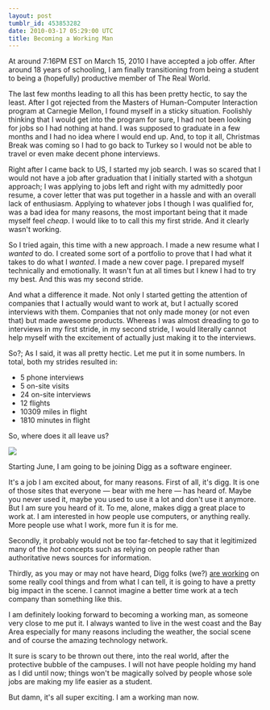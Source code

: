 ```yaml
---
layout: post
tumblr_id: 453853282
date: 2010-03-17 05:29:00 UTC
title: Becoming a Working Man
---
```


At around 7:16PM EST on March 15, 2010 I have accepted a job offer. After around 18 years of schooling, I am finally transitioning from being a student to being a (hopefully) productive member of The Real World.

The last few months leading to all this has been pretty hectic, to say the least. After I got rejected from the Masters of Human-Computer Interaction program at Carnegie Mellon, I found myself in a sticky situation. Foolishly thinking that I would get into the program for sure, I had not been looking for jobs so I had nothing at hand. I was supposed to graduate in a few months and I had no idea where I would end up. And, to top it all, Christmas Break was coming so I had to go back to Turkey so I would not be able to travel or even make decent phone interviews.

Right after I came back to US, I started my job search. I was so scared that I would not have a job after graduation that I initially started with a shotgun approach; I was applying to jobs left and right with my admittedly poor resume, a cover letter that was put together in a hassle and with an overall lack of enthusiasm. Applying to whatever jobs I though I was qualified for, was a bad idea for many reasons, the most important being that it made myself feel _cheap_. I would like to to call this my first stride. And it clearly wasn't working.

So I tried again, this time with a new approach. I made a new resume what I _wanted_ to do. I created some sort of a portfolio to prove that I had what it takes to do what I _wanted_. I made a new cover page. I prepared myself technically and emotionally. It wasn't fun at all times but I knew I had to try my best. And this was my second stride.

And what a difference it made. Not only I started getting the attention of companies that I actually would want to work at, but I actually scored interviews with them. Companies that not only made money (or not even that) but made awesome products. Whereas I was almost dreading to go to interviews in my first stride, in my second stride, I would literally cannot help myself with the excitement of actually just making it to the interviews.

So?;
As I said, it was all pretty hectic. Let me put it in some numbers. In total, both my strides resulted in:

* 5 phone interviews
* 5 on-site visits
* 24 on-site interviews
* 12 flights
* 10309 miles in flight
* 1810 minutes in flight

So, where does it all leave us?

<img src="http://media.tumblr.com/tumblr_kzet1ditkZ1qazj16.png" />

Starting June, I am going to be joining Digg as a software engineer.

It's a job I am excited about, for many reasons. First of all, it's digg. It is one of those sites that everyone — bear with me here — has heard of. Maybe you never used it, maybe you used to use it a lot and don't use it anymore. But I am sure you heard of it. To me, alone, makes digg a great place to work at. I am interested in how people use computers, or anything really. More people use what I work, more fun it is for me.

Secondly, it probably would not be too far-fetched to say that it legitimized many of the _hot_ concepts such as relying on people rather than authoritative news sources for information.

Thirdly, as you may or may not have heard, Digg folks (we?) [are working](http://mashable.com/2010/03/13/new-digg/) on some really cool things and from what I can tell, it is going to have a pretty big impact in the scene. I cannot imagine a better time work at a tech company than something like this.

I am definitely looking forward to becoming a working man, as someone very close to me put it. I always wanted to live in the west coast and the Bay Area especially for many reasons including the weather, the social scene and of course the amazing technology network.

It sure is scary to be thrown out there, into the real world, after the protective bubble of the campuses. I will not have people holding my hand as I did until now; things won't be magically solved by people whose sole jobs are making my life easier as a student.

But damn, it's all super exciting. I am a working man now.